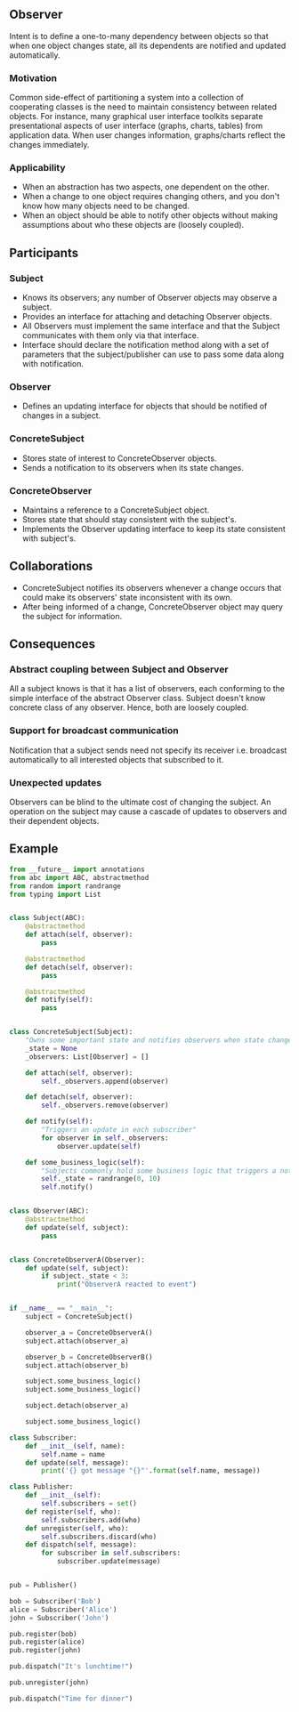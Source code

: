 ## Observer

Intent is to define a one-to-many dependency between objects so that when one object changes state, all its dependents are notified and updated automatically.

### Motivation

Common side-effect of partitioning a system into a collection of cooperating classes is the need to maintain consistency between related objects. For instance, many graphical user interface toolkits separate presentational aspects of user interface (graphs, charts, tables) from application data. When user changes information, graphs/charts reflect the changes immediately.

### Applicability

- When an abstraction has two aspects, one dependent on the other.
- When a change to one object requires changing others, and you don't know how many objects need to be changed.
- When an object should be able to notify other objects without making assumptions about who these objects are (loosely coupled).

## Participants

### Subject

- Knows its observers; any number of Observer objects may observe a subject.
- Provides an interface for attaching and detaching Observer objects.
- All Observers must implement the same interface and that the Subject communicates with them only via that interface.
- Interface should declare the notification method along with a set of parameters that the subject/publisher can use to pass some data along with notification.

### Observer

- Defines an updating interface for objects that should be notified of changes in a subject.

### ConcreteSubject

- Stores state of interest to ConcreteObserver objects.
- Sends a notification to its observers when its state changes.

### ConcreteObserver

- Maintains a reference to a ConcreteSubject object.
- Stores state that should stay consistent with the subject's.
- Implements the Observer updating interface to keep its state consistent with subject's.

## Collaborations

- ConcreteSubject notifies its observers whenever a change occurs that could make its observers' state inconsistent with its own.
- After being informed of a change, ConcreteObserver object may query the subject for information.

## Consequences

### Abstract coupling between Subject and Observer

All a subject knows is that it has a list of observers, each conforming to the simple interface of the abstract Observer class. Subject doesn't know concrete class of any observer. Hence, both are loosely coupled.

### Support for broadcast communication

Notification that a subject sends need not specify its receiver i.e. broadcast automatically to all interested objects that subscribed to it.

### Unexpected updates

Observers can be blind to the ultimate cost of changing the subject. An operation on the subject may cause a cascade of updates to observers and their dependent objects.

## Example

```py
from __future__ import annotations
from abc import ABC, abstractmethod
from random import randrange
from typing import List


class Subject(ABC):
    @abstractmethod
    def attach(self, observer):
        pass

    @abstractmethod
    def detach(self, observer):
        pass

    @abstractmethod
    def notify(self):
        pass


class ConcreteSubject(Subject):
    "Owns some important state and notifies observers when state changes"
    _state = None
    _observers: List[Observer] = []

    def attach(self, observer):
        self._observers.append(observer)

    def detach(self, observer):
        self._observers.remove(observer)

    def notify(self):
        "Triggers an update in each subscriber"
        for observer in self._observers:
            observer.update(self)

    def some_business_logic(self):
        "Subjects commonly hold some business logic that triggers a notification method whenever something important is about to happen"
        self._state = randrange(0, 10)
        self.notify()


class Observer(ABC):
    @abstractmethod
    def update(self, subject):
        pass


class ConcreteObserverA(Observer):
    def update(self, subject):
        if subject._state < 3:
            print("ObserverA reacted to event")


if __name__ == "__main__":
    subject = ConcreteSubject()

    observer_a = ConcreteObserverA()
    subject.attach(observer_a)

    observer_b = ConcreteObserverB()
    subject.attach(observer_b)

    subject.some_business_logic()
    subject.some_business_logic()

    subject.detach(observer_a)

    subject.some_business_logic()
```

```py
class Subscriber:
    def __init__(self, name):
        self.name = name
    def update(self, message):
        print('{} got message "{}"'.format(self.name, message))

class Publisher:
    def __init__(self):
        self.subscribers = set()
    def register(self, who):
        self.subscribers.add(who)
    def unregister(self, who):
        self.subscribers.discard(who)
    def dispatch(self, message):
        for subscriber in self.subscribers:
            subscriber.update(message)


pub = Publisher()

bob = Subscriber('Bob')
alice = Subscriber('Alice')
john = Subscriber('John')

pub.register(bob)
pub.register(alice)
pub.register(john)

pub.dispatch("It's lunchtime!")

pub.unregister(john)

pub.dispatch("Time for dinner")
```
